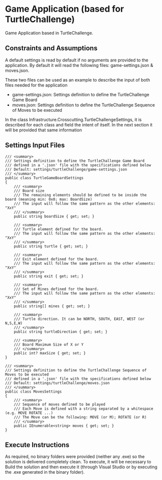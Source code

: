 # Game Application (based for TurtleChallenge)

Game Application based in TurtleChallenge.

## Constraints and Assumptions

A default settings is read by default if no arguments are provided to the application.
By default it will read the following files: game-settings.json & moves.json.

These two files can be used as an example to describe the input of both files needed for the application
- game-settings.json: Settings definition to define the TurtleChallenge Game Board
- moves.json: Settings definition to define the TurtleChallenge Sequence of Moves to be executed

In the class Infrastructure.Crosscutting.TurtleChallengeSettings, it is described for each class and field the intent of itself. In the next section it will be provided that same information

## Settings Input Files

```
/// <summary>
/// Settings definition to define the TurtleChallenge Game Board
/// defined in a '.json' file with the specifications defined below
/// Default: settings/turtleChallenge/game-settings.json
/// </summary>
public class TurtleGameBoardSettings
{
    /// <summary>
    /// Board size
    /// The remaining elements should be defined to be inside the board (meaning min: 0x0; max: BoardSize)
    /// The input will follow the same pattern as the other elements: "XxY"
    /// </summary>
    public string boardSize { get; set; }

    /// <summary>
    /// Turtle element defined for the board.
    /// The input will follow the same pattern as the other elements: "XxY"
    /// </summary>
    public string turtle { get; set; }

    /// <summary>
    /// Exit element defined for the board.
    /// The input will follow the same pattern as the other elements: "XxY"
    /// </summary>
    public string exit { get; set; }

    /// <summary>
    /// Set of Mines defined for the board.
    /// The input will follow the same pattern as the other elements: "XxY"
    /// </summary>
    public string[] mines { get; set; }

    /// <summary>
    /// Turtle direction. It can be NORTH, SOUTH, EAST, WEST (or N,S,E,W)
    /// </summary>
    public string turtleDirection { get; set; }

    /// <summary>
    /// Board Maximum Size of X or Y
    /// </summary>
    public int? maxSize { get; set; }
}

/// <summary>
/// Settings definition to define the TurtleChallenge Sequence of Moves to be executed
/// defined in a '.json' file with the specifications defined below
/// Default: settings/turtleChallenge/moves.json
/// </summary>
public class MovesSettings
{
    /// <summary>
    /// Sequence of moves defined to be played
    /// Each Move is defined with a string separated by a whitespace (e.g. MOVE ROTATE ...)
    /// The Move can be the following: MOVE (or M); ROTATE (or R)
    /// </summary>
    public IEnumerable<string> moves { get; set; }
}
```

## Execute Instructions
As required, no binary folders were provided (neither any .exe) so the solution is delivered completely clean. To execute, it will be necessary to Build the solution and then execute it (through Visual Studio or by executing the .exe generated in the binary folder).
